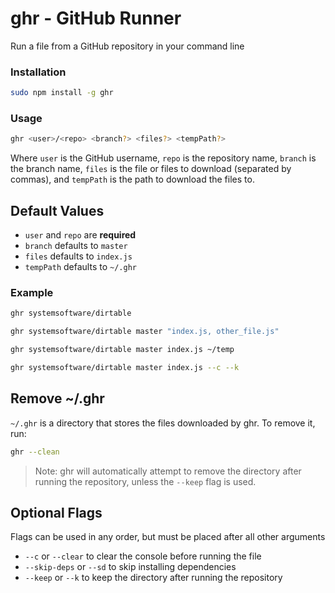 # ghr - GitHub Runner
Run a file from a GitHub repository in your command line

### Installation
```bash
sudo npm install -g ghr
```
### Usage
```bash
ghr <user>/<repo> <branch?> <files?> <tempPath?>
```

Where `user` is the GitHub username, `repo` is the repository name, `branch` is the branch name, `files` is the file or files to download (separated by commas), and `tempPath` is the path to download the files to.

## Default Values
- `user` and `repo` are **required**
- `branch` defaults to `master`
- `files` defaults to `index.js`
- `tempPath` defaults to `~/.ghr`

### Example
```bash
ghr systemsoftware/dirtable 
```
```bash
ghr systemsoftware/dirtable master "index.js, other_file.js"
```
```bash
ghr systemsoftware/dirtable master index.js ~/temp
```
```bash
ghr systemsoftware/dirtable master index.js --c --k
```

## Remove ~/.ghr
`~/.ghr` is a directory that stores the files downloaded by ghr. To remove it, run:
```bash
ghr --clean
```
> Note: ghr will automatically attempt to remove the directory after running the repository, unless the `--keep` flag is used.

## Optional Flags
Flags can be used in any order, but must be placed after all other arguments
- `--c` or `--clear` to clear the console before running the file
- `--skip-deps` or `--sd` to skip installing dependencies
- `--keep` or `--k` to keep the directory after running the repository